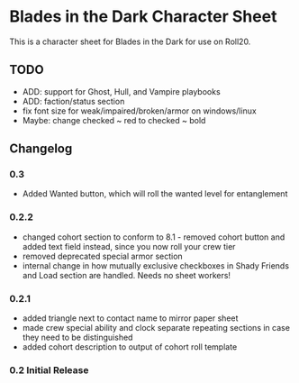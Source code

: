 # Blades in the Dark Character Sheet

This is a character sheet for Blades in the Dark for use on Roll20.

## TODO

* ADD: support for Ghost, Hull, and Vampire playbooks
* ADD: faction/status section
* fix font size for weak/impaired/broken/armor on windows/linux
* Maybe: change checked ~ red to checked ~ bold


## Changelog

### 0.3
* Added Wanted button, which will roll the wanted level for entanglement

### 0.2.2
* changed cohort section to conform to 8.1 - removed cohort button and added text field instead, since you now roll your crew tier
* removed deprecated special armor section
* internal change in how mutually exclusive checkboxes in Shady Friends and Load section are handled. Needs no sheet workers!

### 0.2.1
* added triangle next to contact name to mirror paper sheet
* made crew special ability and clock separate repeating sections in case they need to be distinguished
* added cohort description to output of cohort roll template

### 0.2 Initial Release